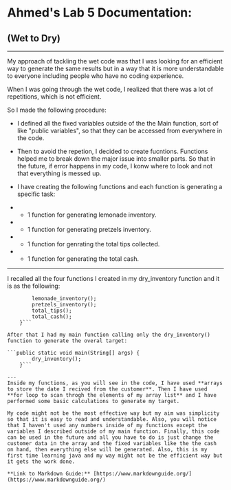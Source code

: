 # Ahmed's Lab 5 Documentation: 	
## (Wet to Dry)

---


My approach of tackling the wet code was that I was looking for an efficient way to generate the same results but in a way that it is more understandable to everyone including people who have no coding experience. 

When I was going through the wet code, I realized that there was a lot of repetitions, which is not efficient. 

So I made the following procedure:

* I defined all the fixed variables outside of the the Main function, sort of like "public variables", so that they can be accessed from everywhere in the code. 
* Then to avoid the repetion, I decided to create fucntions. Functions helped me to break down the major issue into smaller parts. So that in the future, if error happens in my code, I konw where to look and not that everything is messed up. 
* I have creating the following functions and each function is generating a specific task:
 
* * 1 function for generating lemonade inventory.
* * 1 function for generating pretzels inventory.
* *  1 function for genrating the total tips collected.
* *  1 function for generating the total cash. 

---

I recalled all the four functions I created in my dry_inventory function and it is as the following: 

```static void dry_inventory() {
        lemonade_inventory();
        pretzels_inventory();
        total_tips();
        total_cash();
    }``` 		 

After that I had my main function calling only the dry_inventory() function to generate the overal target:

```public static void main(String[] args) {
        dry_inventory();
    }```

---
Inside my functions, as you will see in the code, I have used **arrays to store the date I recived from the customer**. Then I have used **for loop to scan throgh the elements of my array list** and I have performed some basic calculations to generate my target. 

My code might not be the most effective way but my aim was simplicity so that it is easy to read and understandable. Also, you will notice that I haven't used any numbers inside of my functions except the variables I described outside of my main function. Finally, this code can be used in the future and all you have to do is just change the customer data in the array and the fixed variables like the the cash on hand, then everything else will be generated. Also, this is my first time learning java and my way might not be the efficient way but it gets the work done.  

**Link to Markdown Guide:** [https://www.markdownguide.org/](https://www.markdownguide.org/)